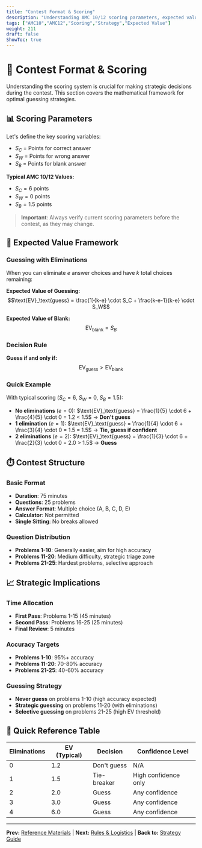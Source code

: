 ```yaml
---
title: "Contest Format & Scoring"
description: "Understanding AMC 10/12 scoring parameters, expected value calculations, and contest structure for strategic decision-making."
tags: ["AMC10","AMC12","Scoring","Strategy","Expected Value"]
weight: 211
draft: false
ShowToc: true
---
```


# 🎯 Contest Format & Scoring

Understanding the scoring system is crucial for making strategic decisions during the contest. This section covers the mathematical framework for optimal guessing strategies.

## 📊 Scoring Parameters

Let's define the key scoring variables:

- $S_C$ = Points for correct answer
- $S_W$ = Points for wrong answer  
- $S_B$ = Points for blank answer

**Typical AMC 10/12 Values:**
- $S_C = 6$ points
- $S_W = 0$ points
- $S_B = 1.5$ points

> **Important**: Always verify current scoring parameters before the contest, as they may change.

## 🎲 Expected Value Framework

### Guessing with Eliminations

When you can eliminate $e$ answer choices and have $k$ total choices remaining:

**Expected Value of Guessing:**
$$\text{EV}_\text{guess} = \frac{1}{k-e} \cdot S_C + \frac{k-e-1}{k-e} \cdot S_W$$

**Expected Value of Blank:**
$$\text{EV}_\text{blank} = S_B$$

### Decision Rule

**Guess if and only if:**
$$\text{EV}_\text{guess} > \text{EV}_\text{blank}$$

### Quick Example

With typical scoring ($S_C = 6$, $S_W = 0$, $S_B = 1.5$):

- **No eliminations** ($e = 0$): $\text{EV}_\text{guess} = \frac{1}{5} \cdot 6 + \frac{4}{5} \cdot 0 = 1.2 < 1.5$ → **Don't guess**
- **1 elimination** ($e = 1$): $\text{EV}_\text{guess} = \frac{1}{4} \cdot 6 + \frac{3}{4} \cdot 0 = 1.5 = 1.5$ → **Tie, guess if confident**
- **2 eliminations** ($e = 2$): $\text{EV}_\text{guess} = \frac{1}{3} \cdot 6 + \frac{2}{3} \cdot 0 = 2.0 > 1.5$ → **Guess**

## ⏱️ Contest Structure

### Basic Format
- **Duration**: 75 minutes
- **Questions**: 25 problems
- **Answer Format**: Multiple choice (A, B, C, D, E)
- **Calculator**: Not permitted
- **Single Sitting**: No breaks allowed

### Question Distribution
- **Problems 1-10**: Generally easier, aim for high accuracy
- **Problems 11-20**: Medium difficulty, strategic triage zone
- **Problems 21-25**: Hardest problems, selective approach

## 📈 Strategic Implications

### Time Allocation
- **First Pass**: Problems 1-15 (45 minutes)
- **Second Pass**: Problems 16-25 (25 minutes)  
- **Final Review**: 5 minutes

### Accuracy Targets
- **Problems 1-10**: 95%+ accuracy
- **Problems 11-20**: 70-80% accuracy
- **Problems 21-25**: 40-60% accuracy

### Guessing Strategy
- **Never guess** on problems 1-10 (high accuracy expected)
- **Strategic guessing** on problems 11-20 (with eliminations)
- **Selective guessing** on problems 21-25 (high EV threshold)

## 🎯 Quick Reference Table

| Eliminations | EV (Typical) | Decision | Confidence Level |
|--------------|--------------|----------|------------------|
| 0 | 1.2 | Don't guess | N/A |
| 1 | 1.5 | Tie-breaker | High confidence only |
| 2 | 2.0 | Guess | Any confidence |
| 3 | 3.0 | Guess | Any confidence |
| 4 | 6.0 | Guess | Any confidence |

---

**Prev:** [Reference Materials](../) | **Next:** [Rules & Logistics](../rules-and-logistics) | **Back to:** [Strategy Guide](../)
